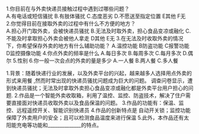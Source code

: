 1.你目前在与外卖快递员接触过程中遇到过哪些问题？  
A.有电话或短信骚扰 B.有肢体骚扰 C.态度恶劣 D.不愿送至指定位置 E其他 F无  
2.你觉得目前在接取外卖的过程中有什么不方便的地方？  
A.担心开门取外卖，会被快递员骚扰 B.无法及时取外卖，担心食品变凉或融化 C.不能及时拿取担心外卖会被他人拿走 D其他 E无
3.在无法及时收取外卖的情况下，你希望保存外卖的地方有什么辅助功能？
A.温控功能 B防盗功能 C报警功能 D监控摄像功能
4.你点外卖的频率是什么
A.每日多次 B.每周多次 C.每月多次 D.偶尔
5.性别
6.你一般一次会点的外卖的量是多少
A.一人餐 B.两人餐 C.多人餐


1.背景：随着快递行业的发展，以及外卖平台的兴起，越来越多人选择用点外卖的形式来用餐 ,然而时常出现的快递员骚扰问题成为巨大的问题。 调查问卷显示，遭到快递员骚扰；无法及时拿取外卖担心食品变凉或融化都是外卖平台用户担心的问题.
2.作品是一个智能外卖收取箱，利用了温控、监控、防盗技术，解决了住户需要直接面对快递员收取外卖以及食品保温的问题。
3.作品的功能有：保温、监控、远程遥控开关、智能识别快递员
4.作品的创新特点是 自动开关锁；监控功能保障了外卖用户的安全；且可以检测食品温度来进行保温
5.此外，本作品还有太阳能充电等功能和______________的特点。
